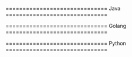 ============================== Java ==============================


============================== Golang ==============================


============================== Python ==============================
